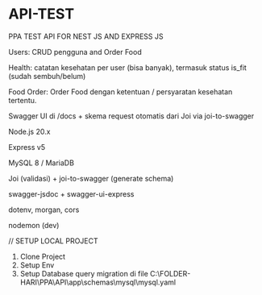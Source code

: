 # API-TEST
PPA TEST API FOR NEST JS AND EXPRESS JS

Users: CRUD pengguna and Order Food


Health: catatan kesehatan per user (bisa banyak), termasuk status is_fit (sudah sembuh/belum)

Food Order: Order Food dengan ketentuan / persyaratan kesehatan tertentu.

Swagger UI di /docs + skema request otomatis dari Joi via joi-to-swagger

Node.js 20.x 

Express v5

MySQL 8 / MariaDB 

Joi (validasi) + joi-to-swagger (generate schema)

swagger-jsdoc + swagger-ui-express

dotenv, morgan, cors

nodemon (dev)


// SETUP LOCAL PROJECT

1. Clone Project
2. Setup Env
3. Setup Database query migration di file C:\FOLDER-HARI\PPA\API\app\schemas\mysql\mysql.yaml
